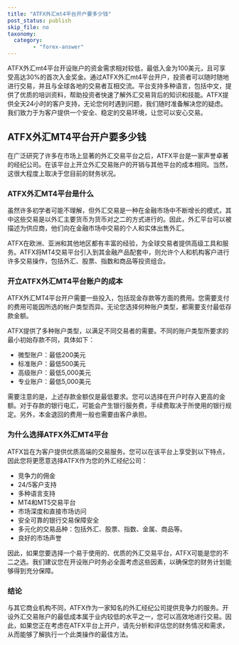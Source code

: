 ```yaml
---
title: "ATFX外汇mt4平台开户要多少钱"
post_status: publish
skip_file: no
taxonomy:
  category:
        - "forex-answer"
---
```


ATFX外汇mt4平台开设账户的资金需求相对较低，最低入金为100美元，且可享受高达30%的首次入金奖金。通过ATFX外汇mt4平台开户，投资者可以随时随地进行交易，并且与全球各地的交易者互相交流。平台支持多种语言，包括中文，提供了优质的培训资料，帮助投资者快速了解外汇交易背后的知识和技能。ATFX提供全天24小时的客户支持，无论您何时遇到问题，我们随时准备解决您的疑虑。我们致力于为客户提供一个安全、稳定的交易环境，让您可以安心交易。

## ATFX外汇MT4平台开户要多少钱

在广泛研究了许多在市场上显著的外汇交易平台之后，ATFX平台是一家声誉卓著的经纪公司。在该平台上开立外汇交易账户的开销与其他平台的成本相同。当然，这很大程度上取决于您目前的财务状况。

### ATFX外汇MT4平台是什么

虽然许多初学者可能不理解，但外汇交易是一种在金融市场中不断增长的模式，其中这些交易是以外汇主要货币为货币对之二的方式进行的。因此，外汇平台可以被描述为供应商，他们向在金融市场中交易的个人和实体出售外汇。

ATFX在欧洲、亚洲和其他地区都有丰富的经验，为全球交易者提供高级工具和服务。ATFX将MT4交易平台引入到其金融产品配套中，则允许个人和机构客户进行许多交易操作，包括外汇、股票、指数和商品等投资组合。

### 开立ATFX外汇MT4平台账户的成本

ATFX外汇MT4平台开户需要一些投入，包括现金存款等方面的费用。您需要支付的费用可能因所选的帐户类型而异。无论您选择何种账户类型，都需要支付最低存款金额。

ATFX提供了多种账户类型，以满足不同交易者的需要。不同的账户类型所要求的最小初始存款不同，具体如下：

- 微型账户：最低200美元
- 标准账户：最低500美元
- 高级账户：最低5,000美元
- 专业账户：最低5,000美元

需要注意的是，上述存款金额仅是最低要求。您可以选择在开户时存入更高的金额。对于存款的银行电汇，可能会产生银行服务费，手续费取决于所使用的银行规定。另外，本金退回的费用一般也需要由客户承担。

### 为什么选择ATFX外汇MT4平台

ATFX旨在为客户提供优质高端的交易服务。您可以在该平台上享受到以下特点，因此您将更愿意选择ATFX作为您的外汇经纪公司：

- 竞争力的佣金
- 24/5客户支持
- 多种语言支持
- MT4和MT5交易平台
- 市场深度和直接市场访问
- 安全可靠的银行交易保障安全
- 多元化的交易品种：包括外汇、股票、指数、金属、商品等。
- 良好的市场声誉

因此，如果您要选择一个易于使用的、优质的外汇交易平台，ATFX可能是您的不二之选。我们建议您在开设账户时务必全面考虑这些因素，以确保您的财务计划能够得到充分保障。

### 结论

与其它商业机构不同，ATFX作为一家知名的外汇经纪公司提供竞争力的服务。开设外汇交易账户的最低成本属于业内较低的水平之一，您可以高效地进行交易。因此，如果您正在考虑在ATFX平台上开户，请先分析和评估您的财务情况和需求，从而能够了解执行一个此类操作的最佳方法。
